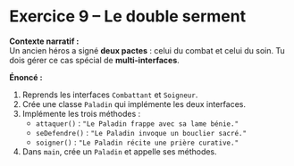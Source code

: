 # Exercice 9 – Le double serment

**Contexte narratif :**  
Un ancien héros a signé **deux pactes** : celui du combat et celui du soin. Tu dois gérer ce cas spécial de **multi-interfaces**.

**Énoncé :**  
1. Reprends les interfaces `Combattant` et `Soigneur`.  
2. Crée une classe `Paladin` qui implémente les deux interfaces.  
3. Implémente les trois méthodes :
   - `attaquer()` : `"Le Paladin frappe avec sa lame bénie."`
   - `seDefendre()` : `"Le Paladin invoque un bouclier sacré."`
   - `soigner()` : `"Le Paladin récite une prière curative."`
4. Dans `main`, crée un `Paladin` et appelle ses méthodes.

